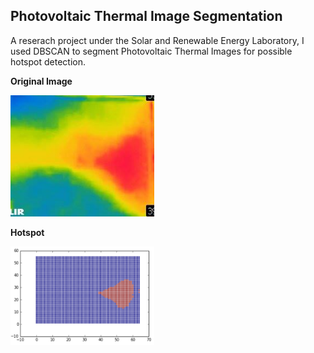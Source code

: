 ## Photovoltaic Thermal Image Segmentation
A reserach project under the Solar and Renewable Energy Laboratory, 
I used DBSCAN to segment Photovoltaic Thermal Images for possible hotspot detection.

**Original Image**

<img src="https://github.com/cadrev/PV-thermal-image-segmentation/blob/master/hotspot.png" width="230" >

**Hotspot**

<img src="https://github.com/cadrev/PV-thermal-image-segmentation/blob/master/hotspot_detected.PNG" width="230">


